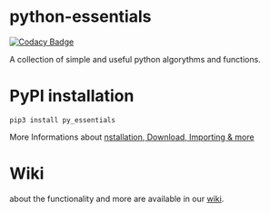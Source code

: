 # python-essentials

[![Codacy Badge](https://api.codacy.com/project/badge/Grade/325c1964496f405b8c186fc423732f61)](https://www.codacy.com/app/phyyyl/py_essentials?utm_source=github.com&amp;utm_medium=referral&amp;utm_content=phyyyl/py_essentials&amp;utm_campaign=Badge_Grade)

A collection of simple and useful python algorythms and functions.

# PyPI installation
```shell
pip3 install py_essentials
```
More Informations about [nstallation, Download, Importing & more](https://github.com/phyyyl/py_essentials/wiki/Installation,-Download,-Importing-&-more)

# Wiki
about the functionality and more are available in our [wiki](https://github.com/phyyyl/py_essentials/wiki).
